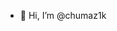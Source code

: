 - 👋 Hi, I’m @chumaz1k


<!---
chumaz1k/chumaz1k is a ✨ special ✨ repository because its `README.md` (this file) appears on your GitHub profile.
You can click the Preview link to take a look at your changes.
--->
